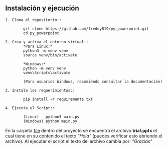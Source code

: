 ## Instalación y ejecución

```
1. Clona el repositorio::

        git clone https://github.com/freddyB19/py_powerpoint.git
        cd py_powerpoint

2. Crea y activa el entorno virtual::
        *Para Linux:*
        python3 -m venv venv
        source venv/bin/activate

        *Windows:*
        python -m venv venv
        venv\Scripts\activate

        (Para usuarios Windows, recomiendo consultar la documentación)

3. Instala los requerimientos::

        pip install -r requirements.txt

4. Ejecuta el Script::
                
        (Linux)   python3 main.py
        (Windows) python main.py
```

En la carpeta <ins>file</ins> dentro del proyecto se encuentra el archivo **trial.pptx**
el cual tiene en su contenido el texto *"Hola"* (puedes verificar esto abriendo el archivo).
Al ejecutar el script el texto del archivo cambia por: *"Gracias"*


